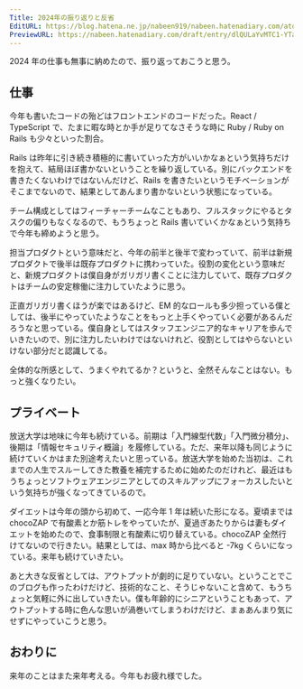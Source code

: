 ```yaml
---
Title: 2024年の振り返りと反省
EditURL: https://blog.hatena.ne.jp/nabeen919/nabeen.hatenadiary.com/atom/entry/6802418398315060108
PreviewURL: https://nabeen.hatenadiary.com/draft/entry/dlQULaYvMTC1-YTaivRVNVABkf4
---
```


2024 年の仕事も無事に納めたので、振り返っておこうと思う。

## 仕事

今年も書いたコードの殆どはフロントエンドのコードだった。React / TypeScript で、たまに暇な時とか手が足りてなさそうな時に Ruby / Ruby on Rails も少々といった割合。

Rails は昨年に引き続き積極的に書いていった方がいいかなぁという気持ちだけを抱えて、結局ほぼ書かないということを繰り返している。別にバックエンドを書きたくないわけではないんだけど、Rails を書きたいというモチベーションがそこまでないので、結果としてあんまり書かないという状態になっている。

チーム構成としてはフィーチャーチームなこともあり、フルスタックにやるとタスクの偏りもなくなるので、もうちょっと Rails 書いていくかなぁという気持ちで今年も締めようと思う。

担当プロダクトという意味だと、今年の前半と後半で変わっていて、前半は新規プロダクトで後半は既存プロダクトに携わっていた。役割の変化という意味だと、新規プロダクトは僕自身がガリガリ書くことに注力していて、既存プロダクトはチームの安定稼働に注力していたように思う。

正直ガリガリ書くほうが楽ではあるけど、EM 的なロールも多少担っている僕としては、後半にやっていたようなことをもっと上手くやっていく必要があるんだろうなと思っている。僕自身としてはスタッフエンジニア的なキャリアを歩んでいきたいので、別に注力したいわけではないけれど、役割としてはやらないといけない部分だと認識してる。

全体的な所感として、うまくやれてるか？というと、全然そんなことはない。もっと強くなりたい。

## プライベート

放送大学は地味に今年も続けている。前期は「入門線型代数」「入門微分積分」、後期は「情報セキュリティ概論」を履修している。ただ、来年以降も同じように続けていくかはまた別途考えたいと思っている。放送大学を始めた当初は、これまでの人生でスルーしてきた教養を補完するために始めたのだけれど、最近はもうちょっとソフトウェアエンジニアとしてのスキルアップにフォーカスしたいという気持ちが強くなってきているので。

ダイエットは今年の頭から初めて、一応今年 1 年は続いた形になる。夏頃までは chocoZAP で有酸素とか筋トレをやっていたが、夏過ぎあたりからは妻もダイエットを始めたので、食事制限と有酸素に切り替えている。chocoZAP 全然行けてないので行きたい。結果としては、max 時から比べると -7kg くらいになっている。来年も続けていきたい。

あと大きな反省としては、アウトプットが劇的に足りていない。ということでこのブログも作ったわけだけど、技術的なこと、そうじゃないこと含めて、もうちょっと気軽に外に出していきたい。僕も年齢的にシニアということもあって、アウトプットする時に色んな思いが渦巻いてしまうわけだけど、まぁあんまり気にせずにやっていこうと思う。

## おわりに

来年のことはまた来年考える。今年もお疲れ様でした。
